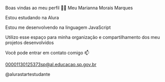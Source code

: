 Boas vindas ao meu perfil 💙💙
Meu Marianna Morais Marques



Estou estudando na Alura

Estou me desenvolvendo na linguagem JavaScript

Utilizo esse espaço para minha organização e compartilhamento dos meu projetos desenvolvidos


Você pode entrar em contato comigo 📫

00001130125373sp@al.educacao.sp.gov.br

@alurastartestudante
